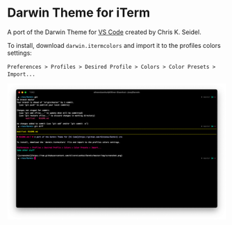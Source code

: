 # Darwin Theme for iTerm

A port of the Darwin Theme for [VS Code](https://github.com/42stones/Darwin) created by Chris K. Seidel.

To install, download  `darwin.itermcolors` and import it to the profiles colors settings:

`Preferences > Profiles > Desired Profile > Colors > Color Presets > Import...`

![screenshot](img/screenshot.png)
